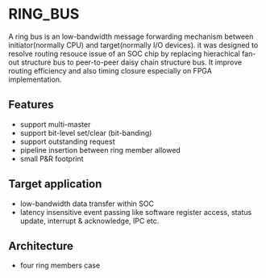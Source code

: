 # RING_BUS

A ring bus is an low-bandwidth message forwarding mechanism between initiator(normally CPU) and target(normally I/O devices).
it was designed to resolve routing resouce issue of an SOC chip by replacing hierachical fan-out structure bus to peer-to-peer daisy chain structure bus. It improve routing efficiency and also timing closure especially on FPGA implementation.
## Features
   * support multi-master
   * support bit-level set/clear (bit-banding)
   * support outstanding request
   * pipeline insertion between ring member allowed
   * small P&R footprint
   
## Target application
   * low-bandwidth data transfer within SOC
   * latency insensitive event passing like software register access, status update, interrupt & acknowledge, IPC etc.
   
## Architecture
* four ring members case



   
   
